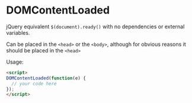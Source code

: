 # DOMContentLoaded
jQuery equivalent `$(document).ready()` with no dependencies or external variables.

Can be placed in the `<head>` or the `<body>`, although for obvious reasons it should be placed in the `<head>`

Usage:

```html
<script>
DOMContentLoaded(function(e) {
  // your code here
});
</script>

```

